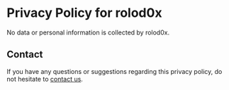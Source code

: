 # Privacy Policy for rolod0x

No data or personal information is collected by rolod0x.

## Contact

If you have any questions or suggestions regarding this privacy policy, do
not hesitate to [contact us](https://github.com/aspiers/rolod0x/discussions/new).
